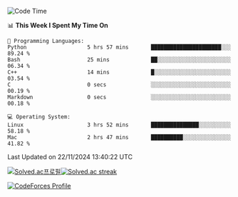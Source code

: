 
<!--START_SECTION:waka-->
![Code Time](http://img.shields.io/badge/Code%20Time-3%2C686%20hrs%2015%20mins-blue)

📊 **This Week I Spent My Time On** 

```text
💬 Programming Languages: 
Python                   5 hrs 57 mins       ██████████████████████░░░   89.24 % 
Bash                     25 mins             ██░░░░░░░░░░░░░░░░░░░░░░░   06.34 % 
C++                      14 mins             █░░░░░░░░░░░░░░░░░░░░░░░░   03.54 % 
C                        0 secs              ░░░░░░░░░░░░░░░░░░░░░░░░░   00.19 % 
Markdown                 0 secs              ░░░░░░░░░░░░░░░░░░░░░░░░░   00.18 % 

💻 Operating System: 
Linux                    3 hrs 52 mins       ███████████████░░░░░░░░░░   58.18 % 
Mac                      2 hrs 47 mins       ██████████░░░░░░░░░░░░░░░   41.82 % 
```


 Last Updated on 22/11/2024 13:40:22 UTC
<!--END_SECTION:waka-->


[![Solved.ac프로필](http://mazassumnida.wtf/api/generate_badge?boj=hckim96)](https://solved.ac/hckim96)[![Solved.ac streak](http://mazandi.herokuapp.com/api?handle=hckim96&theme=dark)](https://solved.ac/hckim96)


[![CodeForces Profile](https://cf.leed.at?id=hckim96)](https://codeforces.com/profile/hckim96)

